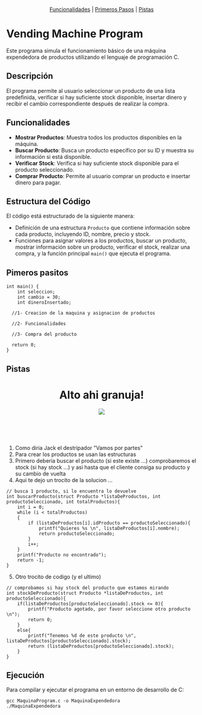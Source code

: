 <p align = "center">
  <a href= "#funcionalidades">Funcionalidades</a> |
  <a href= "#pimeros-pasitos">Primeros Pasos</a> |
  <a href= "#pistas">Pistas</a>
</p>

# Vending Machine Program

Este programa simula el funcionamiento básico de una máquina expendedora de productos utilizando el lenguaje de programación C.

## Descripción

El programa permite al usuario seleccionar un producto de una lista predefinida, verificar si hay suficiente stock disponible, insertar dinero y recibir el cambio correspondiente después de realizar la compra.

## Funcionalidades

- **Mostrar Productos**: Muestra todos los productos disponibles en la máquina.
- **Buscar Producto**: Busca un producto específico por su ID y muestra su información si está disponible.
- **Verificar Stock**: Verifica si hay suficiente stock disponible para el producto seleccionado.
- **Comprar Producto**: Permite al usuario comprar un producto e insertar dinero para pagar.

## Estructura del Código

El código está estructurado de la siguiente manera:

- Definición de una estructura `Producto` que contiene información sobre cada producto, incluyendo ID, nombre, precio y stock.
- Funciones para asignar valores a los productos, buscar un producto, mostrar información sobre un producto, verificar el stock, realizar una compra, y la función principal `main()` que ejecuta el programa.

## Pimeros pasitos
~~~
int main() {
    int seleccion;
    int cambio = 30;
    int dineroInsertado;

  //1- Creacion de la maquina y asignacion de productos

  //2- Funcionalidades

  //3- Compra del producto

  return 0;
}
~~~

## Pistas
<div align="center">
  <h1><strong>Alto ahi granuja!</strong></h1>
  <img src="https://media0.giphy.com/media/v1.Y2lkPTc5MGI3NjExMDl6bHlnYXZycGdtNnd0NnZwY3A3eWM3amZqaWpjZHhhNXJ5N3dneCZlcD12MV9pbnRlcm5hbF9naWZfYnlfaWQmY3Q9Zw/zCpYQh5YVhdI1rVYpE/giphy.gif">
</div>

<br/><br/><br/>


1. Como diria Jack el destripador "Vamos por partes"
2. Para crear los productos se usan las estructuras
3. Primero deberia buscar el producto (si este existe ...) comprobaremos el stock (si hay stock ...) y asi hasta que el cliente consiga su producto y su cambio de vuelta
4. Aqui te dejo un trocito de la solucion ...
  
~~~
// busca 1 producto, si lo encuentra lo devuelve
int buscarProducto(struct Producto *listaDeProductos, int productoSeleccionado, int totalProductos){
    int i = 0;
    while (i < totalProductos)
    {
        if (listaDeProductos[i].idProducto == productoSeleccionado){
            printf("Quieres %s \n", listaDeProductos[i].nombre);
            return productoSeleccionado;
        }
        i++;
    }
    printf("Producto no encontrado");
    return -1;
}
~~~
5. Otro trocito de codigo (y el ultimo)
~~~
// comprobamos si hay stock del producto que estamos mirando
int stockDeProducto(struct Producto *listaDeProductos, int productoSeleccionado){
    if(listaDeProductos[productoSeleccionado].stock <= 0){
        printf("Producto agotado, por favor seleccione otro producto \n");
        return 0;
    }
    else{
        printf("Tenemos %d de este producto \n", listaDeProductos[productoSeleccionado].stock);
        return (listaDeProductos[productoSeleccionado].stock);
    }
}
~~~

## Ejecución

Para compilar y ejecutar el programa en un entorno de desarrollo de C:

~~~
gcc MaquinaProgram.c -o MaquinaExpendedora
./MaquinaExpendedora
~~~